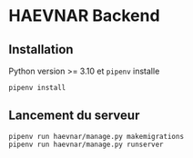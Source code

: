 # HAEVNAR Backend

## Installation

Python version >= 3.10 et `pipenv` installe

```
pipenv install
```

## Lancement du serveur

```
pipenv run haevnar/manage.py makemigrations
pipenv run haevnar/manage.py runserver
```
